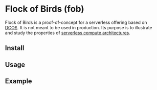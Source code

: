 # Flock of Birds (fob)

Flock of Birds is a proof-of-concept for a serverless offering based on [DCOS](https://docs.mesosphere.com/).
It is not meant to be used in production. Its purpose is to illustrate and study the properties of
[serverless compute architectures](http://flock-of-birds.info/).


## Install

## Usage

## Example
